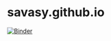 # savasy.github.io

[![Binder](https://mybinder.org/badge_logo.svg)](https://mybinder.org/v2/gh/savasy/TurkishSentimentAnalysis/master?filepath=SimpleNotebook.ipynb)
